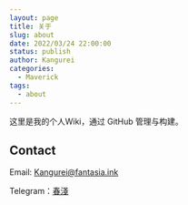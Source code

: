 ```yaml
---
layout: page
title: 关于
slug: about
date: 2022/03/24 22:00:00
status: publish
author: Kangurei
categories: 
  - Maverick
tags: 
  - about
---
```


这里是我的个人Wiki，通过 GitHub 管理与构建。


## Contact

Email: [Kangurei@fantasia.ink](mailto:Kangurei@fantasia.ink)

Telegram：[春淺](https://t.me/Kangurei)
